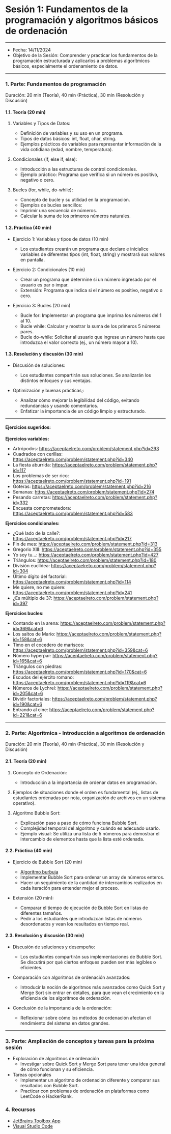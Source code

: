 # Sesión 1: Fundamentos de la programación y algoritmos básicos de ordenación

---

* Fecha: 14/11/2024
* Objetivo de la Sesión: Comprender y practicar los fundamentos de la programación estructurada y aplicarlos a problemas algorítmicos básicos, especialmente el ordenamiento de datos.

---

### 1. Parte: Fundamentos de programación

Duración: 20 min (Teoría), 40 min (Práctica), 30 min (Resolución y Discusión)

#### 1.1. Teoría (20 min)

1. Variables y Tipos de Datos:
   * Definición de variables y su uso en un programa.
   * Tipos de datos básicos: int, float, char, string.
   * Ejemplos prácticos de variables para representar información de la vida cotidiana (edad, nombre, temperatura).

2. Condicionales (if, else if, else):
   * Introducción a las estructuras de control condicionales.
   * Ejemplo práctico: Programa que verifica si un número es positivo, negativo o cero.

3. Bucles (for, while, do-while):
   * Concepto de bucle y su utilidad en la programación.
   * Ejemplos de bucles sencillos:
   * Imprimir una secuencia de números.
   * Calcular la suma de los primeros números naturales.

#### 1.2. Práctica (40 min)

   * Ejercicio 1: Variables y tipos de datos (10 min)
      * Los estudiantes crearán un programa que declare e inicialice variables de diferentes tipos (int, float, string) y mostrará sus valores en pantalla.

   * Ejercicio 2: Condicionales (10 min)
      * Crear un programa que determine si un número ingresado por el usuario es par o impar.
      * Extensión: Programa que indica si el número es positivo, negativo o cero.

   * Ejercicio 3: Bucles (20 min)
      * Bucle for: Implementar un programa que imprima los números del 1 al 10.
      * Bucle while: Calcular y mostrar la suma de los primeros 5 números pares.
      * Bucle do-while: Solicitar al usuario que ingrese un número hasta que introduzca el valor correcto (ej., un número mayor a 10).

#### 1.3. Resolución y discusión (30 min)

* Discusión de soluciones:
   * Los estudiantes compartirán sus soluciones. Se analizarán los distintos enfoques y sus ventajas.

* Optimización y buenas prácticas;:
   * Analizar cómo mejorar la legibilidad del código, evitando redundancias y usando comentarios.
   * Enfatizar la importancia de un código limpio y estructurado.

---

#### Ejercicios sugeridos:
**Ejercicios variables:**

- Artrópodos: https://aceptaelreto.com/problem/statement.php?id=293  
- Cuadrados con cerillas: https://aceptaelreto.com/problem/statement.php?id=340  
- La fiesta aburrida: https://aceptaelreto.com/problem/statement.php?id=117  
- Los problemas de ser rico: https://aceptaelreto.com/problem/statement.php?id=191  
- Goteras: https://aceptaelreto.com/problem/statement.php?id=216  
- Semanas: https://aceptaelreto.com/problem/statement.php?id=274  
- Pesando carretas: https://aceptaelreto.com/problem/statement.php?id=332  
- Encuesta comprometedora: https://aceptaelreto.com/problem/statement.php?id=583
  

**Ejercicios condicionales:**

- ¿Qué lado de la calle?: https://aceptaelreto.com/problem/statement.php?id=217  
- Fin de mes: https://aceptaelreto.com/problem/statement.php?id=313  
- Gregorio XIII: https://aceptaelreto.com/problem/statement.php?id=355  
- Yo soy tu...: https://aceptaelreto.com/problem/statement.php?id=427  
- Triángulos: https://aceptaelreto.com/problem/statement.php?id=180  
- División euclídea: https://aceptaelreto.com/problem/statement.php?id=304  
- Último dígito del factorial: https://aceptaelreto.com/problem/statement.php?id=114  
- Me quiere, no me quiere: https://aceptaelreto.com/problem/statement.php?id=241  
- ¿Es múltiplo de 3?: https://aceptaelreto.com/problem/statement.php?id=397  


**Ejercicios bucles:**

- Contando en la arena: https://aceptaelreto.com/problem/statement.php?id=369&cat=6
- Los saltos de Mario: https://aceptaelreto.com/problem/statement.php?id=158&cat=6   
- Timo en el cocedero de mariscos: https://aceptaelreto.com/problem/statement.php?id=359&cat=6
- Número hyperpar: https://aceptaelreto.com/problem/statement.php?id=165&cat=6
- Triángulos con piedras: https://aceptaelreto.com/problem/statement.php?id=170&cat=6 
- Escudos del ejército romano: https://aceptaelreto.com/problem/statement.php?id=119&cat=6
- Números de Lychrel: https://aceptaelreto.com/problem/statement.php?id=205&cat=6
- Dividir factoriales: https://aceptaelreto.com/problem/statement.php?id=190&cat=6
- Entrando al cine: https://aceptaelreto.com/problem/statement.php?id=221&cat=6

---

### 2. Parte: Algorítmica - Introducción a algoritmos de ordenación

Duración: 20 min (Teoría), 40 min (Práctica), 30 min (Resolución y Discusión)

#### 2.1. Teoría (20 min)

1. Concepto de Ordenación:
    * Introducción a la importancia de ordenar datos en programación.

2. Ejemplos de situaciones donde el orden es fundamental (ej., listas de estudiantes ordenadas por nota, organización de archivos en un sistema operativo).

3. Algoritmo Bubble Sort:
    * Explicación paso a paso de cómo funciona Bubble Sort.
    * Complejidad temporal del algoritmo y cuándo es adecuado usarlo.
    * Ejemplo visual: Se utiliza una lista de 5 números para demostrar el intercambio de elementos hasta que la lista esté ordenada.

#### 2.2. Práctica (40 min)

* Ejercicio de Bubble Sort (20 min)
    * [Algoritmo burbuja](https://algorithm-visualizer.org/brute-force/bubble-sort)
    * Implementar Bubble Sort para ordenar un array de números enteros.
    * Hacer un seguimiento de la cantidad de intercambios realizados en cada iteración para entender mejor el proceso.

* Extensión (20 min):
    * Comparar el tiempo de ejecución de Bubble Sort en listas de diferentes tamaños.
    * Pedir a los estudiantes que introduzcan listas de números desordenados y vean los resultados en tiempo real.

#### 2.3. Resolución y discusión (30 min)

* Discusión de soluciones y desempeño:
    * Los estudiantes compartirán sus implementaciones de Bubble Sort. Se discutirá por qué ciertos enfoques pueden ser más legibles o eficientes.

* Comparación con algoritmos de ordenación avanzados:
    * Introducir la noción de algoritmos más avanzados como Quick Sort y Merge Sort sin entrar en detalles, para que vean el crecimiento en la eficiencia de los algoritmos de ordenación.

*  Conclusión de la importancia de la ordenación:
    * Reflexionar sobre cómo los métodos de ordenación afectan el rendimiento del sistema en datos grandes.

---

### 3. Parte: Ampliación de conceptos y tareas para la próxima sesión

* Exploración de algoritmos de ordenación
    * Investigar sobre Quick Sort y Merge Sort para tener una idea general de cómo funcionan y su eficiencia.
* Tareas opcionales
    * Implementar un algoritmo de ordenación diferente y comparar sus resultados con Bubble Sort.
    * Practicar con problemas de ordenación en plataformas como LeetCode o HackerRank.


### 4. Recursos
- [JetBrains Toolbox App](https://www.jetbrains.com/es-es/toolbox-app/)
- [Visual Studio Code](https://code.visualstudio.com/)